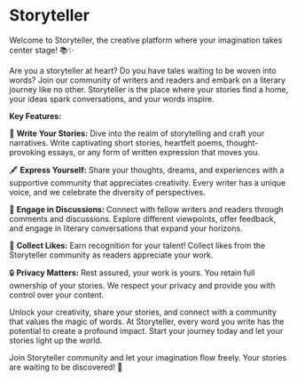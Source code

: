 # Storyteller
Welcome to Storyteller, the creative platform where your imagination takes center stage! 📚✨

Are you a storyteller at heart? Do you have tales waiting to be woven into words? Join our community of writers and readers and embark on a literary journey like no other. Storyteller is the place where your stories find a home, your ideas spark conversations, and your words inspire.

**Key Features:**

📖 **Write Your Stories:** Dive into the realm of storytelling and craft your narratives. Write captivating short stories, heartfelt poems, thought-provoking essays, or any form of written expression that moves you.

🖋️ **Express Yourself:** Share your thoughts, dreams, and experiences with a supportive community that appreciates creativity. Every writer has a unique voice, and we celebrate the diversity of perspectives.

💬 **Engage in Discussions:** Connect with fellow writers and readers through comments and discussions. Explore different viewpoints, offer feedback, and engage in literary conversations that expand your horizons.

🌟 **Collect Likes:** Earn recognition for your talent! Collect likes from the Storyteller community as readers appreciate your work.

🔒 **Privacy Matters:** Rest assured, your work is yours. You retain full ownership of your stories. We respect your privacy and provide you with control over your content.

Unlock your creativity, share your stories, and connect with a community that values the magic of words. At Storyteller, every word you write has the potential to create a profound impact. Start your journey today and let your stories light up the world.

Join Storyteller community and let your imagination flow freely. Your stories are waiting to be discovered! 🌠
